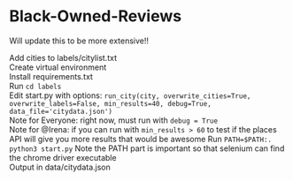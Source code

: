 # Black-Owned-Reviews

Will update this to be more extensive!!  

Add cities to labels/citylist.txt  
Create virtual environment  
Install requirements.txt  
Run `cd labels`   
Edit start.py with options: `run_city(city, overwrite_cities=True, overwrite_labels=False, min_results=40, debug=True, data_file='citydata.json')`  
Note for Everyone: right now, must run with `debug = True`  
Note for @Irena: if you can run with `min_results > 60` to test if the places API will give you more results that would be awesome
Run `PATH=$PATH:. python3 start.py` Note the PATH part is important so that selenium can find the chrome driver executable  
Output in data/citydata.json  
